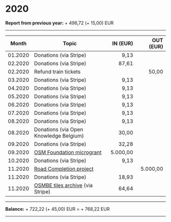 # 2020

**Report from previous year:** + 496,72 (+ 15,00) EUR

---

| Month   | Topic                                  |    IN (EUR) |   OUT (EUR) |
| ------- | -------------------------------------- | ----------: | ----------: |
| 01.2020 | Donations (via Stripe)                 |        9,13 |             |
| 02.2020 | Donations (via Stripe)                 |       87,61 |             |
| 02.2020 | Refund train tickets                   |             |       50,00 |
| 03.2020 | Donations (via Stripe)                 |        9,13 |             |
| 04.2020 | Donations (via Stripe)                 |        9,13 |             |
| 05.2020 | Donations (via Stripe)                 |        9,13 |             |
| 06.2020 | Donations (via Stripe)                 |        9,13 |             |
| 07.2020 | Donations (via Stripe)                 |        9,13 |             |
| 08.2020 | Donations (via Stripe)                 |        9,13 |             |
| 08.2020 | Donations (via Open Knowledge Belgium) |       30,00 |             |
| 09.2020 | Donations (via Stripe)                 |       32,28 |             |
| 09.2020 | [OSM Foundation microgrant][1]         |    5.000,00 |             | 
| 10.2020 | Donations (via Stripe)                 |        9,13 |             |
| 11.2020 | [Road Completion project][1]           |             |    5.000,00 |
| 11.2020 | Donations (via Stripe)                 |       18,93 |             |
| 11.2020 | [OSMBE tiles archive][2] (via Stripe)  |       64,64 |             |

[1]: https://wiki.openstreetmap.org/wiki/Microgrants/Microgrants_2020/Proposal/Road_Completion_project
[2]: https://tile.openstreetmap.be/

---

**Balance:** + 722,22 (+ 45,00) EUR = + 768,22 EUR

---
